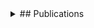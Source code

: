 <details>
<summary>## <i class="fa fa-chevron-right"></i> Publications</summary>


<h4>First Author and Corresponding Author</h4>
<table class="table table-hover">
<tr id="tr-shi22_interspeech">
  <td>
    <li>
      <font size=2>
      <u>Hao&nbsp;Shi</u>, Longbiao&nbsp;Wang, Sheng&nbsp;Li, Jianwu&nbsp;Dang, and Tatsuya&nbsp;Kawahara.<br>
      Monaural speech enhancement based on spectrogram decomposition for convolutional neural network-sensitive feature extraction.&nbsp;<em><a href='https://github.com/hshi-speech/resume/blob/main/pdf/2022___Monaural_Speech_Enhancement_Based_on_Spectrogram_Decomposition__for_Convolutional_Neural_Network_sensitive_Feature_Extraction__IS_.pdf' target='_blank'>[ref]</a> </em><br>
      In Proc. INTERSPEECH, pp., 2022.<br>
      </font>
    </li>
  </td>
</tr>
    
<tr id="tr-song22_interspeech" >
  <td>
    <li>
      <font size=2>
      Tongtong&nbsp;Song, Qiang&nbsp;Xu, Meng&nbsp;Ge, Longbiao&nbsp;Wang, <u>Hao&nbsp;Shi</u>, Yongjie&nbsp;Lv, Yuqin&nbsp;Lin, and Jianwu&nbsp;Dang.<br>
      Language-specific Characteristic Assistance for Code-switching Speech Recognition.&nbsp;<em><a href='https://github.com/hshi-speech/resume/blob/main/pdf/2206.14580.pdf' target='_blank'>[ref]</a> </em><br>
      In Proc. INTERSPEECH, pp., 2022.<br> 
      <font color=Blue>(Corresponding author)</font>
      </font>
    </li>
  </td>
</tr>
    
<tr id="tr-xu22_interspeech" >
  <td>
    <li>
      <font size=2>
      Qiang&nbsp;Xu, Tongtong&nbsp;Song, Longbiao&nbsp;Wang, <u>Hao&nbsp;Shi</u>, Yuqin&nbsp;Lin, Yongjie&nbsp;Lv, Meng&nbsp;Ge, Qiang&nbsp;Yu, and Jianwu&nbsp;Dang.<br>
      Self-Distillation Based on High-level Information Supervision for Compressing End-to-End ASR Model.&nbsp;<em><a href='https://github.com/hshi-speech/resume/blob/main/pdf/Self_Distillation_Based_on_High_level_Information_Supervision_for_Compressing_End_to_End_ASR_Model.pdf' target='_blank'>[ref]</a> </em><br>
      In Proc. INTERSPEECH, pp., 2022.<br> 
      <font color=Blue>(Corresponding author)</font>
      </font>
    </li>
  </td>
</tr>    
    
<tr id="tr-shi21_apsipa">
  <td>
    <li>
      <font size=2>
      <u>Hao&nbsp;Shi</u>, Longbiao&nbsp;Wang, Sheng&nbsp;Li, Cunhang&nbsp;Fan, Jianwu&nbsp;Dang, and Tatsuya&nbsp;Kawahara.<br>
      Spectrograms Fusion-based End-to-end Robust Automatic Speech Recognition.&nbsp;<em><a href='https://github.com/hshi-speech/resume/blob/main/pdf/APSIPA-2021.pdf' target='_blank'>[ref]</a> </em><br>
      In Proc. APSIPA ASC, pp.438--442, 2021.<br>
      </font>
    </li>
  </td>
</tr>

<tr id="tr-qiang21_iconip">
  <td>
    <li>
      <font size=2>
      Luya&nbsp;Qiang, <u>Hao&nbsp;Shi</u>, Meng&nbsp;Ge, Haoran&nbsp;Yin, Nan&nbsp;Li, Longbiao&nbsp;Wang, Sheng&nbsp;Li, and Jianwu&nbsp;Dang.<br>
      Speech Dereverberation Based on Scale-aware Mean Square Error Loss.&nbsp;<em><a href='https://github.com/hshi-speech/resume/blob/main/pdf/SaSD.pdf' target='_blank'>[ref]</a> </em><br>
      In Proc of ICONIP, pp.55--63, 2021.<br> 
      <font color=Blue>(Joint first author, equal contribution)</font>
      </font>
    </li>
  </td>
</tr>

<tr id="tr-yin21_iconip">
  <td>
    <li>
      <font size=2>
      Haoran&nbsp;Yin, <u>Hao&nbsp;Shi</u>, Longbiao&nbsp;Wang, Luya&nbsp;Qiang, Sheng&nbsp;Li, Meng&nbsp;Ge, Gaoyan&nbsp;Zhang, and Jianwu&nbsp;Dang.<br>
      Simultaneous Progressive Filtering-based Monaural Speech Enhancement.&nbsp;<em><a href='https://github.com/hshi-speech/resume/blob/main/pdf/iconip2021-yin.pdf' target='_blank'>[ref]</a> </em><br>
      In Proc. ICONIP, pp.213--221, 2021.<br>
      <font color=Blue>(Joint first author, equal contribution)</font>
      </font>
    </li>
  </td>
</tr>
    
<tr id="tr-shi20_interspeech">
  <td>
    <li>
      <font size=2>
      <u>Hao&nbsp;Shi</u>, Longbiao&nbsp;Wang, Sheng&nbsp;Li, Chenchen&nbsp;Ding, Meng&nbsp;Ge, Nan&nbsp;Li, Jianwu&nbsp;Dang, and Hiroshi&nbsp;Seki.<br>
      Singing Voice Extraction with Attention-Based Spectrograms Fusion.&nbsp;<em><a href='https://github.com/hshi-speech/resume/blob/main/pdf/Wed-1-11-1.pdf' target='_blank'>[ref]</a> </em><br>
      In Proc. INTERSPEECH, pp.2412--2416, 2020.<br>
      </font>
    </li>
  </td>
</tr>

<tr id="tr-9054661">
  <td>
    <li>
      <font size=2>
      <u>Hao&nbsp;Shi</u>, Longbiao&nbsp;Wang, Meng&nbsp;Ge, Sheng&nbsp;Li, and Jianwu&nbsp;Dang.<br>
      Spectrograms Fusion with Minimum Difference Masks Estimation for Monaural Speech Dereverberation.&nbsp;<em><a href='https://github.com/hshi-speech/resume/blob/main/pdf/0007539.pdf' target='_blank'>[ref]</a> </em><br>
      In Proc. ICASSP, pp.7539--7543, 2020.<br>
      </font>
    </li>
  </td>
</tr>
</table>





<h4>Co-author</h4>
<table class="table table-hover">
<tr id="tr-ge19_interspeech" >
  <td>
    <li>
      <font size=2>
      Meng&nbsp;Ge, Longbiao&nbsp;Wang, Nan&nbsp;Li, <u>Hao&nbsp;Shi</u>, Jianwu&nbsp;Dang, and Xiangang&nbsp;Li.<br>
      Environment-Dependent Attention-Driven Recurrent Convolutional Neural Network for Robust Speech Enhancement.&nbsp;<em><a href='https://github.com/hshi-speech/resume/blob/main/pdf/1477.pdf' target='_blank'>[ref]</a> </em><br>
      In Proc. INTERSPEECH, pp.3151--3157, 2019.<br>
      </font>
    </li>
  </td>
</tr>

</table>

</details>
